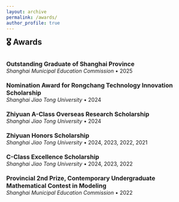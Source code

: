 ```yaml
---
layout: archive
permalink: /awards/
author_profile: true
---
```


<h2 style="margin-top: 1px;">🎖️ Awards</h2>
<div style="height: 10px;"></div>

<p style="margin: 0; font-size: 16px;"><b>Outstanding Graduate of Shanghai Province</b></p>
<p style="margin: 0; font-size: 14px;"><i>Shanghai Municipal Education Commission</i><span style="padding: 0 4px;">•</span>2025</p>
<div style="height: 20px;"></div>

<p style="margin: 0; font-size: 16px;"><b>Nomination Award for Rongchang Technology Innovation Scholarship</b></p>
<p style="margin: 0; font-size: 14px;"><i>Shanghai Jiao Tong University</i><span style="padding: 0 4px;">•</span>2024</p>
<div style="height: 20px;"></div>

<p style="margin: 0; font-size: 16px;"><b>Zhiyuan A-Class Overseas Research Scholarship</b></p>
<p style="margin: 0; font-size: 14px;"><i>Shanghai Jiao Tong University</i><span style="padding: 0 4px;">•</span>2024</p>
<div style="height: 20px;"></div>

<p style="margin: 0; font-size: 16px;"><b>Zhiyuan Honors Scholarship</b></p>
<p style="margin: 0; font-size: 14px;"><i>Shanghai Jiao Tong University</i><span style="padding: 0 4px;">•</span>2024, 2023, 2022, 2021</p>
<div style="height: 20px;"></div>

<p style="margin: 0; font-size: 16px;"><b>C-Class Excellence Scholarship</b></p>
<p style="margin: 0; font-size: 14px;"><i>Shanghai Jiao Tong University</i><span style="padding: 0 4px;">•</span>2024, 2023, 2022</p>
<div style="height: 20px;"></div>

<p style="margin: 0; font-size: 16px;"><b>Provincial 2nd Prize, Contemporary Undergraduate Mathematical Contest in Modeling</b></p>
<p style="margin: 0; font-size: 14px;"><i>Shanghai Municipal Education Commission</i><span style="padding: 0 4px;">•</span>2022</p>
<div style="height: 20px;"></div>